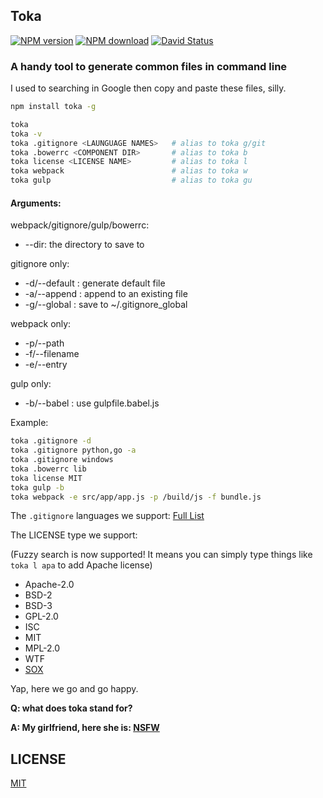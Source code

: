## Toka

[![NPM version](https://img.shields.io/npm/v/toka.svg?style=flat-square)](https://www.npmjs.com/package/toka)
[![NPM download](https://img.shields.io/npm/dm/toka.svg?style=flat-square)](https://www.npmjs.com/package/toka)
[![David Status](https://img.shields.io/david/egoist/toka.svg?style=flat-square)](https://david-dm.org/egoist/toka)

### A handy tool to generate common files in command line

I used to searching in Google then copy and paste these files, silly.

```bash
npm install toka -g

toka
toka -v
toka .gitignore <LAUNGUAGE NAMES>   # alias to toka g/git
toka .bowerrc <COMPONENT DIR>       # alias to toka b
toka license <LICENSE NAME>         # alias to toka l
toka webpack                        # alias to toka w
toka gulp                           # alias to toka gu
```

#### Arguments:

webpack/gitignore/gulp/bowerrc:

- --dir: the directory to save to

gitignore only:

- -d/--default : generate default file
- -a/--append : append to an existing file
- -g/--global : save to ~/.gitignore_global

webpack only:

- -p/--path
- -f/--filename
- -e/--entry

gulp only:

- -b/--babel : use gulpfile.babel.js

Example:

```bash
toka .gitignore -d
toka .gitignore python,go -a
toka .gitignore windows
toka .bowerrc lib
toka license MIT
toka gulp -b
toka webpack -e src/app/app.js -p /build/js -f bundle.js
```

The `.gitignore` languages we support: [Full List](lib/list/gitignore.js)

The LICENSE type we support:

(Fuzzy search is now supported! It means you can simply type things like `toka l apa` to add Apache license)

- Apache-2.0
- BSD-2
- BSD-3
- GPL-2.0
- ISC
- MIT
- MPL-2.0
- WTF
- [SOX](https://github.com/egoist/sox-license)

Yap, here we go and go happy.

**Q: what does toka stand for?**

**A: My girlfriend, here she is: [NSFW](http://ww4.sinaimg.cn/large/a15b4afegw1enz38of1lug20dw07t1kx.gif)**

## LICENSE

[MIT](LICENSE)
